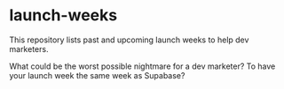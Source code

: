 # launch-weeks

This repository lists past and upcoming launch weeks to help dev marketers.

What could be the worst possible nightmare for a dev marketer? To have your launch week the same week as Supabase?
